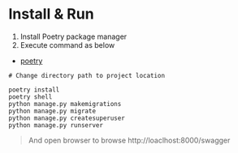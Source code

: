 # Install & Run

1. Install Poetry package manager
2. Execute command as below

- [poetry](https://python-poetry.org/docs/#installation)

```shell
# Change directory path to project location

poetry install
poetry shell
python manage.py makemigrations
python manage.py migrate
python manage.py createsuperuser
python manage.py runserver
```
> And open browser to browse http://loaclhost:8000/swagger
